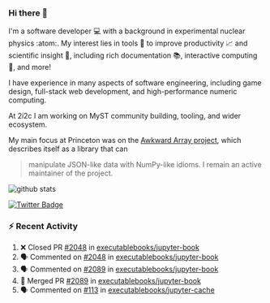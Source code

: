 ### Hi there 👋 

I'm a software developer 💻 with a background in experimental nuclear physics :atom:. My interest lies in tools :wrench: to improve productivity :chart_with_upwards_trend: and scientific insight :telescope:, including rich documentation 📚, interactive computing 🧮, and more! 

I have experience in many aspects of software engineering, including game design, full-stack web development, and high-performance numeric computing. 

At 2i2c I am working on MyST community building, tooling, and wider ecosystem. 

My main focus at Princeton was on the [Awkward Array project](awkward-array.org/), which describes itself as a library that can 
> manipulate JSON-like data with NumPy-like idioms. I remain an active maintainer of the project. 

![github stats](https://github-readme-stats.vercel.app/api?username=agoose77&show_icons=true&hide_rank=true&hide_title=true&bg_color=30,e76445,904e95&text_color=efe3ec&icon_color=efe3ec)
<!--
**agoose77/agoose77** is a ✨ _special_ ✨ repository because its `README.md` (this file) appears on your GitHub profile.

Here are some ideas to get you started:

- 🔭 I’m currently working on ...
- 🌱 I’m currently learning ...
- 👯 I’m looking to collaborate on ...
- 🤔 I’m looking for help with ...
- 💬 Ask me about ...
- 📫 How to reach me: ...
- 😄 Pronouns: ...
- ⚡ Fun fact: ...
-->

[![Twitter Badge](https://img.shields.io/twitter/follow/agoose77?style=flat-square&logo=Twitter&logoColor=white&color=cornflowerblue)](https://twitter.com/agoose77)

### :zap: Recent Activity

<!--START_SECTION:activity-->
1. ❌ Closed PR [#2048](https://github.com/executablebooks/jupyter-book/pull/2048) in [executablebooks/jupyter-book](https://github.com/executablebooks/jupyter-book)
2. 🗣 Commented on [#2048](https://github.com/executablebooks/jupyter-book/pull/2048#issuecomment-1910521303) in [executablebooks/jupyter-book](https://github.com/executablebooks/jupyter-book)
3. 🗣 Commented on [#2089](https://github.com/executablebooks/jupyter-book/pull/2089#issuecomment-1910508108) in [executablebooks/jupyter-book](https://github.com/executablebooks/jupyter-book)
4. 🎉 Merged PR [#2089](https://github.com/executablebooks/jupyter-book/pull/2089) in [executablebooks/jupyter-book](https://github.com/executablebooks/jupyter-book)
5. 🗣 Commented on [#113](https://github.com/executablebooks/jupyter-cache/issues/113#issuecomment-1910504759) in [executablebooks/jupyter-cache](https://github.com/executablebooks/jupyter-cache)
<!--END_SECTION:activity-->
